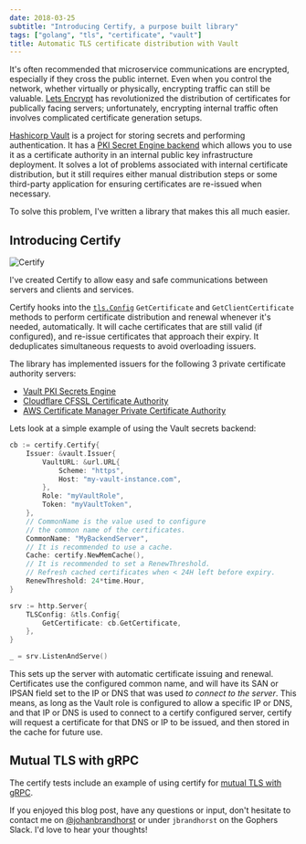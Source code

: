 ```yaml
---
date: 2018-03-25
subtitle: "Introducing Certify, a purpose built library"
tags: ["golang", "tls", "certificate", "vault"]
title: Automatic TLS certificate distribution with Vault
---
```


It's often recommended that microservice communications are encrypted,
especially if they cross the public internet. Even when you control
the network, whether virtually or physically, encrypting traffic
can still be valuable. [Lets Encrypt](https://letsencrypt.org/) has
revolutionized the distribution of certificates for publically
facing servers; unfortunately, encrypting internal traffic
often involves complicated certificate generation setups.

[Hashicorp Vault](https://www.vaultproject.io/) is a project for storing
secrets and performing authentication. It has a
[PKI Secret Engine backend](https://www.vaultproject.io/docs/secrets/pki/index.html)
which allows you to use it as a certificate authority in an internal
public key infrastructure deployment. It solves a lot of problems
associated with internal certificate distribution, but it still
requires either manual distribution steps or some third-party
application for ensuring certificates are re-issued when necessary.

To solve this problem, I've written a library that makes this all much easier.

## Introducing Certify

![Certify](/img/certify.png "Certify")

I've created Certify to allow easy and safe communications between servers
and clients and services.

Certify hooks into the [`tls.Config`](https://golang.org/pkg/crypto/tls/#Config)
`GetCertificate` and `GetClientCertificate` methods to perform certificate
distribution and renewal whenever it's needed, automatically. It will cache
certificates that are still valid (if configured), and re-issue certificates
that approach their expiry. It deduplicates simultaneous requests to avoid
overloading issuers.

The library has implemented issuers for the following 3 private certificate
authority servers:

- [Vault PKI Secrets Engine](https://vaultproject.io)
- [Cloudflare CFSSL Certificate Authority](https://cfssl.org/)
- [AWS Certificate Manager Private Certificate Authority](https://aws.amazon.com/certificate-manager/private-certificate-authority/)

Lets look at a simple example of using the Vault secrets backend:

```go
cb := certify.Certify{
    Issuer: &vault.Issuer{
        VaultURL: &url.URL{
            Scheme: "https",
            Host: "my-vault-instance.com",
        },
        Role: "myVaultRole",
        Token: "myVaultToken",
    },
    // CommonName is the value used to configure
    // the common name of the certificates.
    CommonName: "MyBackendServer",
    // It is recommended to use a cache.
    Cache: certify.NewMemCache(),
    // It is recommended to set a RenewThreshold.
    // Refresh cached certificates when < 24H left before expiry.
    RenewThreshold: 24*time.Hour,
}

srv := http.Server{
    TLSConfig: &tls.Config{
        GetCertificate: cb.GetCertificate,
    },
}

_ = srv.ListenAndServe()
```

This sets up the server with automatic certificate issuing
and renewal. Certificates use the configured common name,
and will have its SAN or IPSAN field set to the IP or DNS
that was used _to connect to the server_. This means, as long
as the Vault role is configured to allow a specific IP or DNS,
and that IP or DNS is used to connect to a certify configured
server, certify will request a certificate for that DNS or IP
to be issued, and then stored in the cache for future use.

## Mutual TLS with gRPC

The certify tests include an example of using certify
for [mutual TLS with gRPC](https://github.com/johanbrandhorst/certify/blob/5def22fb72640efe80dacb27b57929411248af8e/issuers/vault/vault_test.go#L158).

If you enjoyed this blog post, have any questions or input, don't hesitate to
contact me on [@johanbrandhorst](https://twitter.com/JohanBrandhorst) or
under `jbrandhorst` on the Gophers Slack. I'd love to hear your thoughts!
